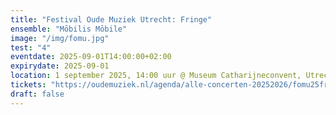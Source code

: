 ```yaml
---
title: "Festival Oude Muziek Utrecht: Fringe"
ensemble: "Mōbilis Mōbile"
image: "/img/fomu.jpg"
test: "4"
eventdate: 2025-09-01T14:00:00+02:00
expirydate: 2025-09-01
location: 1 september 2025, 14:00 uur @ Museum Catharijneconvent, Utrecht.
tickets: "https://oudemuziek.nl/agenda/alle-concerten-20252026/fomu25fringe-21-fringe-mobilis-mobile/1-sep-museum-catharijneconvent-auditorium-1400/"
draft: false
---
```

